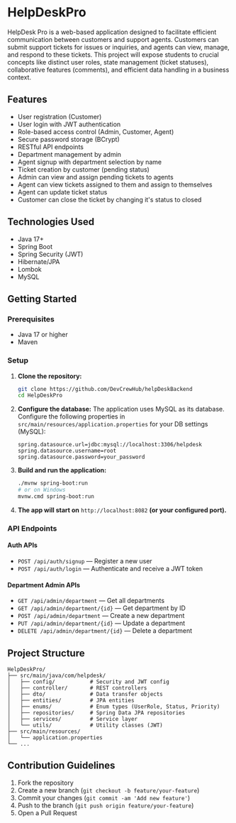 # HelpDeskPro
HelpDesk Pro is a web-based application designed to facilitate efficient
communication between customers and support agents. Customers can submit support
tickets for issues or inquiries, and agents can view, manage, and respond to these tickets.
This project will expose students to crucial concepts like distinct user roles, state
management (ticket statuses), collaborative features (comments), and efficient data
handling in a business context.

## Features
- User registration (Customer)
- User login with JWT authentication
- Role-based access control (Admin, Customer, Agent)
- Secure password storage (BCrypt)
- RESTful API endpoints
- Department management by admin
- Agent signup with department selection by name
- Ticket creation by customer (pending status)
- Admin can view and assign pending tickets to agents
- Agent can view tickets assigned to them and assign to themselves
- Agent can update ticket status
- Customer can close the ticket by changing it's status to closed

## Technologies Used
- Java 17+
- Spring Boot
- Spring Security (JWT)
- Hibernate/JPA
- Lombok
- MySQL

## Getting Started

### Prerequisites
- Java 17 or higher
- Maven

### Setup
1. **Clone the repository:**
   ```sh
   git clone https://github.com/DevCrewHub/helpDeskBackend
   cd HelpDeskPro
   ```
2. **Configure the database:**
   The application uses MySQL as its database. Configure the following properties in `src/main/resources/application.properties` for your DB settings (MySQL):
    ```properties
    spring.datasource.url=jdbc:mysql://localhost:3306/helpdesk
    spring.datasource.username=root
    spring.datasource.password=your_password
    ```
3. **Build and run the application:**
   ```sh
   ./mvnw spring-boot:run
   # or on Windows
   mvnw.cmd spring-boot:run
   ```
4. **The app will start on** `http://localhost:8082` **(or your configured port).**

### API Endpoints

#### Auth APIs
- `POST /api/auth/signup` — Register a new user
- `POST /api/auth/login` — Authenticate and receive a JWT token

#### Department Admin APIs
- `GET /api/admin/department` — Get all departments
- `GET /api/admin/department/{id}` — Get department by ID
- `POST /api/admin/department` — Create a new department
- `PUT /api/admin/department/{id}` — Update a department
- `DELETE /api/admin/department/{id}` — Delete a department

## Project Structure
```
HelpDeskPro/
├── src/main/java/com/helpdesk/
│   ├── config/           # Security and JWT config
│   ├── controller/       # REST controllers
│   ├── dto/              # Data transfer objects
│   ├── entities/         # JPA entities
│   ├── enums/            # Enum types (UserRole, Status, Priority)
│   ├── repositories/     # Spring Data JPA repositories
│   ├── services/         # Service layer
│   └── utils/            # Utility classes (JWT)
├── src/main/resources/
│   └── application.properties
└── ...
```

## Contribution Guidelines
1. Fork the repository
2. Create a new branch (`git checkout -b feature/your-feature`)
3. Commit your changes (`git commit -am 'Add new feature'`)
4. Push to the branch (`git push origin feature/your-feature`)
5. Open a Pull Request